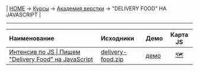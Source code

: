 | [HOME](https://github.com/vik-vavilikhin/vik-vavilikhin.github.io) 
&rarr; [Курсы](https://github.com/vik-vavilikhin/Courses) &rarr; [Академия верстки](https://github.com/vik-vavilikhin/Courses/tree/master/GloAcademy) &rarr; "DELIVERY FOOD" НА JAVASCRIPT |

--------------------------------------------------------------------------------
|                        Наименование                        |         Исходники      |   Демо    |    Карта JS    |
|:-----------------------------------------------------------|:-----------------------|:----------|:--------------:|
|[Интенсив по JS \| Пишем "Delivery Food" на JavaScript][1.0]|[delivery-food.zip][1.1]|[демо][1.2]|[&#128506;][1.3]|

[1.0]: https://study.up-skills.ru/teach/control/stream/view/id/184641829                          "Пишем 'Delivery Food' на JavaScript"
[1.1]: https://github.com/vik-vavilikhin/Courses/raw/master/GloAcademy/JS/delivery-food/delivery-food.zip "Исходники"
[1.2]: https://vik-vavilikhin.github.io/Courses/GloAcademy/JS/delivery-food/                              "Демо"
[1.3]: https://miro.com/app/board/o9J_kspLwG8=/?gcmes=5193969265&gcmlg=2273835                            "Карта JS"
